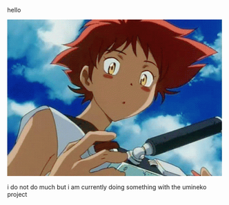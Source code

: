 hello

![Ed epiccally smiling](edsmiling.gif)

i do not do much but i am currently doing something with the umineko project
